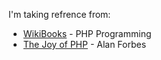 I'm taking refrence from:
- [WikiBooks](https://en.wikibooks.org/wiki/Main_Page) - PHP Programming  
- [The Joy of PHP](http://www.joyofphp.com/) - Alan Forbes 
